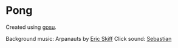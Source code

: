# Pong

Created using [gosu](https://github.com/jlnr/gosu).

Background music: Arpanauts by [Eric Skiff](http://ericskiff.com/music/)
Click sound: [Sebastian](http://soundbible.com/1705-Click2.html)
